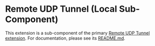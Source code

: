 # Remote UDP Tunnel (Local Sub-Component)

This extension is a sub-component of the primary [Remote UDP Tunnel extension](https://marketplace.visualstudio.com/items?itemName=efokschaner.remote-udp-tunnel). For documentation, please see its [README.md](../workspace-extension/REAMDE.md).
